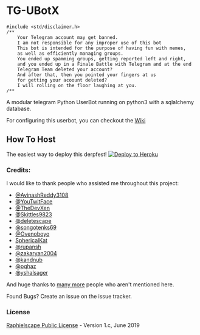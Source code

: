 # TG-UBotX


```
#include <std/disclaimer.h>
/**
    Your Telegram account may get banned.
    I am not responsible for any improper use of this bot
    This bot is intended for the purpose of having fun with memes,
    as well as efficiently managing groups.
    You ended up spamming groups, getting reported left and right,
    and you ended up in a Finale Battle with Telegram and at the end
    Telegram Team deleted your account?
    And after that, then you pointed your fingers at us
    for getting your acoount deleted?
    I will rolling on the floor laughing at you.
/**
```

A modular telegram Python UserBot running on python3 with a sqlalchemy database.

For configuring this userbot, you can checkout the [Wiki]()


## How To Host

The easiest way to deploy this derpfest!
<a href="https://heroku.com/deploy?template=https://github.com/HitaloKun/TG-UBotX/tree/master"> <img src="https://www.herokucdn.com/deploy/button.svg" alt="Deploy to Heroku" /></a>


### Credits:

I would like to thank people who assisted me throughout this project:

* [@AvinashReddy3108](https://github.com/AvinashReddy3108)
* [@YouTwitFace](https://github.com/YouTwitFace)
* [@TheDevXen](https://github.com/TheDevXen)
* [@Skittles9823](https://github.com/Skittles9823)
* [@deletescape](https://github.com/deletescape)
* [@songotenks69](https://github.com/songotenks69)
* [@Ovenoboyo](https://github.com/Ovenoboyo)
* [SphericalKat](https://github.com/ATechnoHazard)
* [@rupansh](https://github.com/rupansh)
* [@zakaryan2004](https://github.com/zakaryan2004)
* [@kandnub](https://github.com/kandnub)
* [@pqhaz](https://github.com/pqhaz)
* [@yshalsager](https://github.com/yshalsager)

And huge thanks to <a href="https://github.com/HitaloKun/TG-UBotX/graphs/contributors">many more</a> people who aren't mentioned here.

Found Bugs? Create an issue on the issue tracker.


### License

<a href="https://github.com/HitaloKun/TG-UBotX/blob/master/LICENSE">Raphielscape Public License</a> - Version 1.c, June 2019
